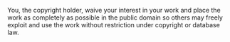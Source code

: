 You, the copyright holder, waive your interest in your work and place the work as completely as possible in the public domain so others may freely exploit and use the work without restriction under copyright or database law.